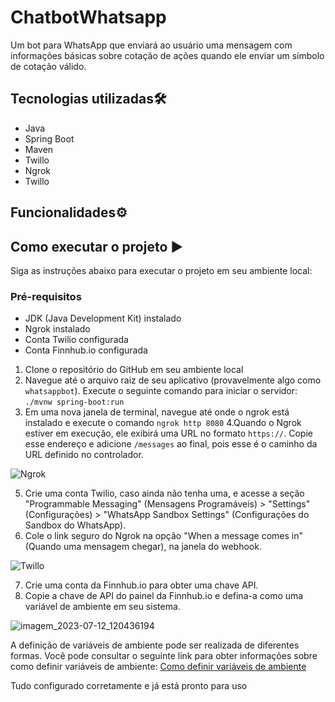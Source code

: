 # ChatbotWhatsapp
 
 Um bot para WhatsApp que enviará ao usuário uma mensagem com informações básicas sobre cotação de ações quando ele enviar um símbolo de cotação válido.

## Tecnologias utilizadas🛠️

- Java
- Spring Boot
- Maven
- Twillo
- Ngrok
- Twillo

## Funcionalidades⚙️

## Como executar o projeto ▶️

Siga as instruções abaixo para executar o projeto em seu ambiente local:

### Pré-requisitos

- JDK (Java Development Kit) instalado
- Ngrok instalado
- Conta Twilio configurada
- Conta Finnhub.io configurada

1. Clone o repositório do GitHub em seu ambiente local
2. Navegue até o arquivo raiz de seu aplicativo (provavelmente algo como ```whatsappbot```). Execute o seguinte comando para iniciar o servidor: ```./mvnw spring-boot:run```
3. Em uma nova janela de terminal, navegue até onde o ngrok está instalado e execute o comando ```ngrok http 8080```
4.Quando o Ngrok estiver em execução, ele exibirá uma URL no formato ```https://```. Copie esse endereço e adicione ```/messages``` ao final, pois esse é o caminho da URL definido no controlador.

![Ngrok](https://github.com/SamuelMartins21/ControleDeGastos/assets/122890386/ef6d6b25-9bab-41fc-9537-29cf9cac80cd)

5. Crie uma conta Twilio, caso ainda não tenha uma, e acesse a seção "Programmable Messaging" (Mensagens Programáveis) > "Settings" (Configurações) > "WhatsApp Sandbox Settings" (Configurações do Sandbox do WhatsApp).
6. Cole o link seguro do Ngrok na opção "When a message comes in" (Quando uma mensagem chegar), na janela do webhook.

![Twillo](https://github.com/SamuelMartins21/ControleDeGastos/assets/122890386/065e9b98-a80e-49cc-aa72-b5857aa26080)

7. Crie uma conta da Finnhub.io para obter uma chave API.
8. Copie a chave de API do painel da Finnhub.io e defina-a como uma variável de ambiente em seu sistema.

![imagem_2023-07-12_120436194](https://github.com/SamuelMartins21/ControleDeGastos/assets/122890386/b67a987f-7940-45b1-bcbd-2476343a3492)

A definição de variáveis de ambiente pode ser realizada de diferentes formas. Você pode consultar o seguinte link para obter informações sobre como definir variáveis de ambiente: [Como definir variáveis de ambiente](https://www.twilio.com/blog/how-to-set-environment-variables.html)


Tudo configurado corretamente e já está pronto para uso
